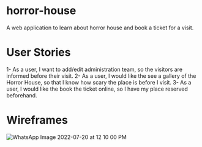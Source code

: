 # horror-house
A web application to learn about horror house and book a ticket for a visit.

# User Stories
1- As a user, I want to add/edit administration team, so the visitors are informed before their visit.
2- As a user, I would like the see a gallery of the Horror House, so that I know how scary the place is before I visit.
3- As a user, I would like the book the ticket online, so I have my place reserved beforehand.

# Wireframes
![WhatsApp Image 2022-07-20 at 12 10 00 PM](https://user-images.githubusercontent.com/99220947/179957619-4c9f95e2-da04-458b-b0e8-9d7a977642cc.jpeg)

